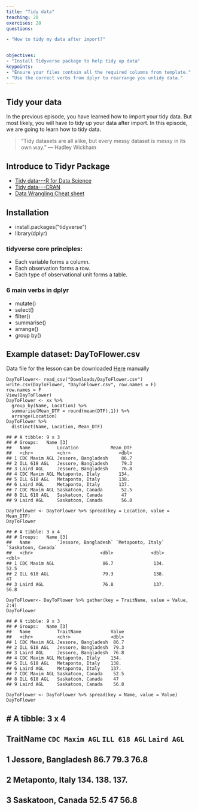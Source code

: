 ```yaml
---
title: "Tidy data"
teaching: 20
exercises: 20
questions:

- "How to tidy my data after import?"


objectives:
- "Install Tidyverse package to help tidy up data"
keypoints:
- "Ensure your files contain all the required columns from template."
- "Use the correct verbs from dplyr to rearrange you untidy data."
---
```

## Tidy your data
In the previous episode, you have learned how to import your tidy data. But most likely, you will have to tidy up your data after import. In this episode, we are going to learn how to tidy data. 

>“Tidy datasets are all alike, but every messy dataset is messy in its own way.” –– Hadley Wickham

## Introduce to Tidyr Package

*  [Tidy data---R for Data Science ](https://r4ds.had.co.nz/tidy-data.html)
*  [Tidy data---CRAN ](https://cran.r-project.org/web/packages/tidyr/vignettes/tidy-data.html)
*  [Data Wrangling Cheat sheet ](https://rstudio.com/wp-content/uploads/2015/02/data-wrangling-cheatsheet.pdf)

## Installation
* install.packages("tidyverse")
* library(dplyr)

### tidyverse core principles:
* Each variable forms a column.
* Each observation forms a row.
* Each type of observational unit forms a table.

### 6 main verbs in dplyr
* mutate()
* select()
* filter()
* summarise()
* arrange()
* group by()

## Example dataset: DayToFlower.csv

Data file for the lesson can be downloaded [Here](https://figshare.com/articles/dataset/DayToFlower_csv/13622831/1) manually


```
DayToFlower<- read_csv("Downloads/DayToFlower.csv")
write.csv(DayToFlower, "DayToFlower.csv", row.names = F)
row.names = F
View(DayToFlower)
DayToFlower <- xx %>%
  group_by(Name, Location) %>%
  summarise(Mean_DTF = round(mean(DTF),1)) %>%
  arrange(Location)
DayToFlower %>%
  distinct(Name, Location, Mean_DTF)

```
```
## # A tibble: 9 x 3
## # Groups:   Name [3]
##   Name          Location            Mean_DTF
##   <chr>         <chr>                  <dbl>
## 1 CDC Maxim AGL Jessore, Bangladesh     86.7
## 2 ILL 618 AGL   Jessore, Bangladesh     79.3
## 3 Laird AGL     Jessore, Bangladesh     76.8
## 4 CDC Maxim AGL Metaponto, Italy       134. 
## 5 ILL 618 AGL   Metaponto, Italy       138. 
## 6 Laird AGL     Metaponto, Italy       137. 
## 7 CDC Maxim AGL Saskatoon, Canada       52.5
## 8 ILL 618 AGL   Saskatoon, Canada       47  
## 9 Laird AGL     Saskatoon, Canada       56.8
```

```
DayToFlower <- DayToFlower %>% spread(key = Location, value = Mean_DTF)
DayToFlower
```

```
## # A tibble: 3 x 4
## # Groups:   Name [3]
##   Name          `Jessore, Bangladesh` `Metaponto, Italy` `Saskatoon, Canada`
##   <chr>                         <dbl>              <dbl>               <dbl>
## 1 CDC Maxim AGL                  86.7               134.                52.5
## 2 ILL 618 AGL                    79.3               138.                47  
## 3 Laird AGL                      76.8               137.                56.8
```
```
DayToFlower<- DayToFlower %>% gather(key = TraitName, value = Value, 2:4)
DayToFlower
```
```
## # A tibble: 9 x 3
## # Groups:   Name [3]
##   Name          TraitName           Value
##   <chr>         <chr>               <dbl>
## 1 CDC Maxim AGL Jessore, Bangladesh  86.7
## 2 ILL 618 AGL   Jessore, Bangladesh  79.3
## 3 Laird AGL     Jessore, Bangladesh  76.8
## 4 CDC Maxim AGL Metaponto, Italy    134. 
## 5 ILL 618 AGL   Metaponto, Italy    138. 
## 6 Laird AGL     Metaponto, Italy    137. 
## 7 CDC Maxim AGL Saskatoon, Canada    52.5
## 8 ILL 618 AGL   Saskatoon, Canada    47  
## 9 Laird AGL     Saskatoon, Canada    56.8
```
```
DayToFlower <- DayToFlower %>% spread(key = Name, value = Value)
DayToFlower

```
## # A tibble: 3 x 4
##   TraitName           `CDC Maxim AGL` `ILL 618 AGL` `Laird AGL`
##   <chr>                         <dbl>         <dbl>       <dbl>
## 1 Jessore, Bangladesh            86.7          79.3        76.8
## 2 Metaponto, Italy              134.          138.        137. 
## 3 Saskatoon, Canada              52.5          47          56.8
```
